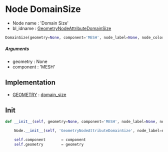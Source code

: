 # Node DomainSize

- Node name : 'Domain Size'
- bl_idname : [GeometryNodeAttributeDomainSize](https://docs.blender.org/api/current/bpy.types.GeometryNodeAttributeDomainSize.html)


``` python
DomainSize(geometry=None, component='MESH', node_label=None, node_color=None)
```
##### Arguments

- geometry : None
- component : 'MESH'

## Implementation

- [GEOMETRY](/docs/GeoNodes/socket_GEOMETRY.md) : [domain_size](/docs/GeoNodes/socket_GEOMETRY.md#domain_size)

## Init

``` python
def __init__(self, geometry=None, component='MESH', node_label=None, node_color=None):

    Node.__init__(self, 'GeometryNodeAttributeDomainSize', node_label=node_label, node_color=node_color)

    self.component       = component
    self.geometry        = geometry
```
